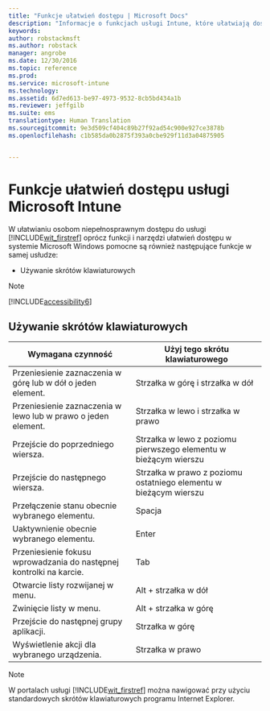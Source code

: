 ```yaml
---
title: "Funkcje ułatwień dostępu | Microsoft Docs"
description: "Informacje o funkcjach usługi Intune, które ułatwiają dostęp dla osób niepełnosprawnych."
keywords: 
author: robstackmsft
ms.author: robstack
manager: angrobe
ms.date: 12/30/2016
ms.topic: reference
ms.prod: 
ms.service: microsoft-intune
ms.technology: 
ms.assetid: 6d7ed613-be97-4973-9532-8cb5bd434a1b
ms.reviewer: jeffgilb
ms.suite: ems
translationtype: Human Translation
ms.sourcegitcommit: 9e3d509cf404c89b27f92ad54c900e927ce3878b
ms.openlocfilehash: c1b585da0b2875f393a0cbe929f11d3a04875905


---
```


# <a name="accessibility-features-of-microsoft-intune"></a>Funkcje ułatwień dostępu usługi Microsoft Intune
W ułatwianiu osobom niepełnosprawnym dostępu do usługi [!INCLUDE[wit_firstref](./includes/wit_firstref_md.md)] oprócz funkcji i narzędzi ułatwień dostępu w systemie Microsoft Windows pomocne są również następujące funkcje w samej usłudze:

-   Używanie skrótów klawiaturowych

> [!NOTE]
> [!INCLUDE[accessibility6](./includes/accessibility6_md.md)]

## <a name="using-keyboard-shortcuts"></a>Używanie skrótów klawiaturowych

|Wymagana czynność|Użyj tego skrótu klawiaturowego|
|--------------|------------------------------|
|Przeniesienie zaznaczenia w górę lub w dół o jeden element.|Strzałka w górę i strzałka w dół|
|Przeniesienie zaznaczenia w lewo lub w prawo o jeden element.|Strzałka w lewo i strzałka w prawo|
|Przejście do poprzedniego wiersza.|Strzałka w lewo z poziomu pierwszego elementu w bieżącym wierszu|
|Przejście do następnego wiersza.|Strzałka w prawo z poziomu ostatniego elementu w bieżącym wierszu|
|Przełączenie stanu obecnie wybranego elementu.|Spacja|
|Uaktywnienie obecnie wybranego elementu.|Enter|
|Przeniesienie fokusu wprowadzania do następnej kontrolki na karcie.|Tab|
|Otwarcie listy rozwijanej w menu.|Alt + strzałka w dół|
|Zwinięcie listy w menu.|Alt + strzałka w górę|
|Przejście do następnej grupy aplikacji.|Strzałka w górę|
|Wyświetlenie akcji dla wybranego urządzenia.|Strzałka w prawo|
> [!NOTE]
> W portalach usługi [!INCLUDE[wit_firstref](./includes/wit_firstref_md.md)] można nawigować przy użyciu standardowych skrótów klawiaturowych programu Internet Explorer.



<!--HONumber=Dec16_HO5-->


